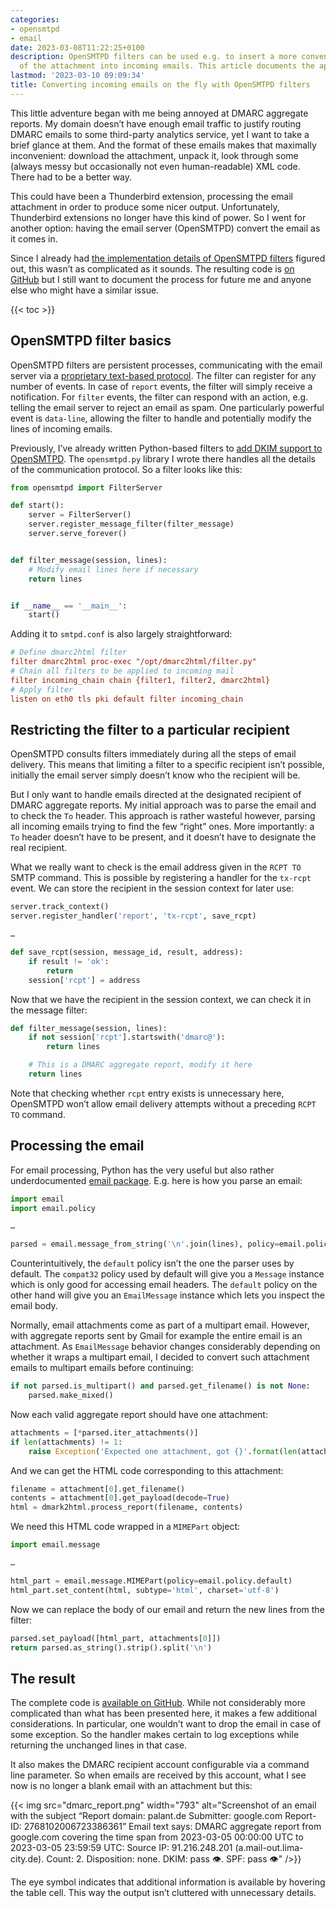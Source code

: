 ```yaml
---
categories:
- opensmtpd
- email
date: 2023-03-08T11:22:25+0100
description: OpenSMTPD filters can be used e.g. to insert a more convenient representation
  of the attachment into incoming emails. This article documents the approach.
lastmod: '2023-03-10 09:09:34'
title: Converting incoming emails on the fly with OpenSMTPD filters
---
```


This little adventure began with me being annoyed at DMARC aggregate reports. My domain doesn’t have enough email traffic to justify routing DMARC emails to some third-party analytics service, yet I want to take a brief glance at them. And the format of these emails makes that maximally inconvenient: download the attachment, unpack it, look through some (always messy but occasionally not even human-readable) XML code. There had to be a better way.

This could have been a Thunderbird extension, processing the email attachment in order to produce some nicer output. Unfortunately, Thunderbird extensions no longer have this kind of power. So I went for another option: having the email server (OpenSMTPD) convert the email as it comes in.

Since I already had [the implementation details of OpenSMTPD filters](/2020/11/09/adding-dkim-support-to-opensmtpd-with-custom-filters/) figured out, this wasn’t as complicated as it sounds. The resulting code is [on GitHub](https://github.com/palant/dmarc2html/) but I still want to document the process for future me and anyone else who might have a similar issue.

{{< toc >}}

## OpenSMTPD filter basics

OpenSMTPD filters are persistent processes, communicating with the email server via a [proprietary text-based protocol](https://man7.org/linux/man-pages/man7/smtpd-filters.7.html). The filter can register for any number of events. In case of `report` events, the filter will simply receive a notification. For `filter` events, the filter can respond with an action, e.g. telling the email server to reject an email as spam. One particularly powerful event is `data-line`, allowing the filter to handle and potentially modify the lines of incoming emails.

Previously, I’ve already written Python-based filters to [add DKIM support to OpenSMTPD](/2020/11/09/adding-dkim-support-to-opensmtpd-with-custom-filters/). The `opensmtpd.py` library I wrote there handles all the details of the communication protocol. So a filter looks like this:

```python
from opensmtpd import FilterServer

def start():
    server = FilterServer()
    server.register_message_filter(filter_message)
    server.serve_forever()


def filter_message(session, lines):
    # Modify email lines here if necessary
    return lines


if __name__ == '__main__':
    start()
```

Adding it to `smtpd.conf` is also largely straightforward:

```ini
# Define dmarc2html filter
filter dmarc2html proc-exec "/opt/dmarc2html/filter.py"
# Chain all filters to be applied to incoming mail
filter incoming_chain chain {filter1, filter2, dmarc2html}
# Apply filter
listen on eth0 tls pki default filter incoming_chain
```

## Restricting the filter to a particular recipient

OpenSMTPD consults filters immediately during all the steps of email delivery. This means that limiting a filter to a specific recipient isn’t possible, initially the email server simply doesn’t know who the recipient will be.

But I only want to handle emails directed at the designated recipient of DMARC aggregate reports. My initial approach was to parse the email and to check the `To` header. This approach is rather wasteful however, parsing all incoming emails trying to find the few “right” ones. More importantly: a `To` header doesn’t have to be present, and it doesn’t have to designate the real recipient.

What we really want to check is the email address given in the `RCPT TO` SMTP command. This is possible by registering a handler for the `tx-rcpt` event. We can store the recipient in the session context for later use:

```python
server.track_context()
server.register_handler('report', 'tx-rcpt', save_rcpt)

…

def save_rcpt(session, message_id, result, address):
    if result != 'ok':
        return
    session['rcpt'] = address
```

Now that we have the recipient in the session context, we can check it in the message filter:

```python
def filter_message(session, lines):
    if not session['rcpt'].startswith('dmarc@'):
        return lines

    # This is a DMARC aggregate report, modify it here
    return lines
```

Note that checking whether `rcpt` entry exists is unnecessary here, OpenSMTPD won’t allow email delivery attempts without a preceding `RCPT TO` command.

## Processing the email

For email processing, Python has the very useful but also rather underdocumented [email package](https://docs.python.org/3/library/email.html). E.g. here is how you parse an email:

```python
import email
import email.policy

…

parsed = email.message_from_string('\n'.join(lines), policy=email.policy.default)
```

Counterintuitively, the `default` policy isn’t the one the parser uses by default. The `compat32` policy used by default will give you a `Message` instance which is only good for accessing email headers. The `default` policy on the other hand will give you an `EmailMessage` instance which lets you inspect the email body.

Normally, email attachments come as part of a multipart email. However, with aggregate reports sent by Gmail for example the entire email is an attachment. As `EmailMessage` behavior changes considerably depending on whether it wraps a multipart email, I decided to convert such attachment emails to multipart emails before continuing:

```python
if not parsed.is_multipart() and parsed.get_filename() is not None:
    parsed.make_mixed()
```

Now each valid aggregate report should have one attachment:

```python
attachments = [*parsed.iter_attachments()]
if len(attachments) != 1:
    raise Exception('Expected one attachment, got {}'.format(len(attachments)))
```

And we can get the HTML code corresponding to this attachment:

```python
filename = attachment[0].get_filename()
contents = attachment[0].get_payload(decode=True)
html = dmark2html.process_report(filename, contents)
```

We need this HTML code wrapped in a `MIMEPart` object:

```python
import email.message

…

html_part = email.message.MIMEPart(policy=email.policy.default)
html_part.set_content(html, subtype='html', charset='utf-8')
```

Now we can replace the body of our email and return the new lines from the filter:

```python
parsed.set_payload([html_part, attachments[0]])
return parsed.as_string().strip().split('\n')
```

## The result

The complete code is [available on GitHub](https://github.com/palant/dmarc2html/). While not considerably more complicated than what has been presented here, it makes a few additional considerations. In particular, one wouldn’t want to drop the email in case of some exception. So the handler makes certain to log exceptions while returning the unchanged lines in that case.

It also makes the DMARC recipient account configurable via a command line parameter. So when emails are received by this account, what I see now is no longer a blank email with an attachment but this:

{{< img src="dmarc_report.png" width="793" alt="Screenshot of an email with the subject “Report domain: palant.de Submitter: google.com Report-ID: 2768102006723386361” Email text says: DMARC aggregate report from google.com covering the time span from 2023-03-05 00:00:00 UTC to 2023-03-05 23:59:59 UTC: Source IP: 91.216.248.201 (a.mail-out.lima-city.de). Count: 2. Disposition: none. DKIM: pass 👁. SPF: pass 👁" />}}

The eye symbol indicates that additional information is available by hovering the table cell. This way the output isn’t cluttered with unnecessary details.